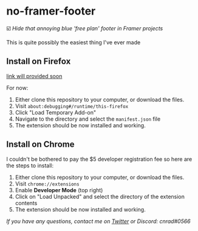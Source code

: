 # no-framer-footer
<!-- markdownlint-disable MD001 -->

☑️ _Hide that annoying blue 'free plan' footer in Framer projects_

This is quite possibly the easiest thing I've ever made

## Install on Firefox

[link will provided soon](https://www.youtube.com/watch?v=oHg5SJYRHA0)

For now:

1. Either clone this repository to your computer, or download the files.
2. Visit `about:debugging#/runtime/this-firefox`
3. Click "Load Temporary Add-on"
4. Navigate to the directory and select the `manifest.json` file
5. The extension should be now installed and working.

## Install on Chrome

I couldn't be bothered to pay the $5 developer registration fee so here are the steps to install:

1. Either clone this repository to your computer, or download the files.
2. Visit `chrome://extensions`
3. Enable __Developer Mode__ (top right)
4. Click on "Load Unpacked" and select the directory of the extension contents
5. The extension should be now installed and working.

_If you have any questions, contact me on [Twitter](https://twitter.com/cnraddd) or Discord: cnrad#0566_
